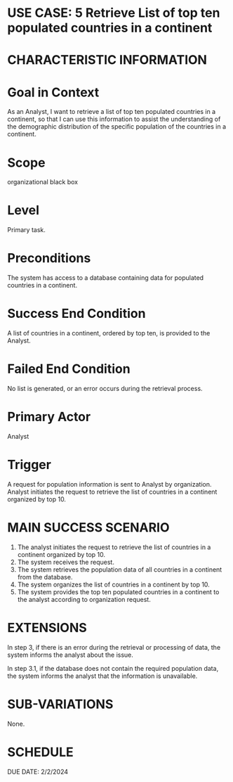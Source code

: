 **USE CASE: 5 Retrieve List of top ten populated countries in a continent**
================================================================================

**CHARACTERISTIC INFORMATION**
=================================

**Goal in Context**
===================

As an Analyst, I want to retrieve a list of top ten populated countries in a continent, so that I can use this information to assist the understanding of the demographic distribution of the specific population of the countries in a continent.

**Scope**
==========
 
organizational black box

**Level**
==========

Primary task.

**Preconditions**
=================

The system has access to a database containing data for populated countries in a continent.

**Success End Condition**
=========================

A list of countries in a continent, ordered by top ten, is provided to the Analyst.

**Failed End Condition**
======================

No list is generated, or an error occurs during the retrieval process.

**Primary Actor**
=================

Analyst 

**Trigger**
============

A request for population information is sent to Analyst by organization. Analyst initiates the request to retrieve the list of countries in a continent organized by top 10.

**MAIN SUCCESS SCENARIO**
==========================

1. The analyst initiates the request to retrieve the list of countries in a continent organized by top 10.
2. The system receives the request.
3. The system retrieves the population data of all countries in a continent from the database.
4. The system organizes the list of countries in a continent by top 10.
5. The system provides the top ten populated countries in a continent to the analyst according to organization request. 

**EXTENSIONS**
================

In step 3, if there is an error during the retrieval or processing of data, the system informs the analyst about the issue.

In step 3.1, if the database does not contain the required population data, the system informs the analyst that the information is unavailable.

**SUB-VARIATIONS**
====================

None.

**SCHEDULE**
================

DUE DATE: 2/2/2024

